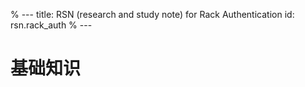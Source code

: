 % ---
title: RSN (research and study note) for Rack Authentication
id: rsn.rack_auth
% ---

基础知识
=============


